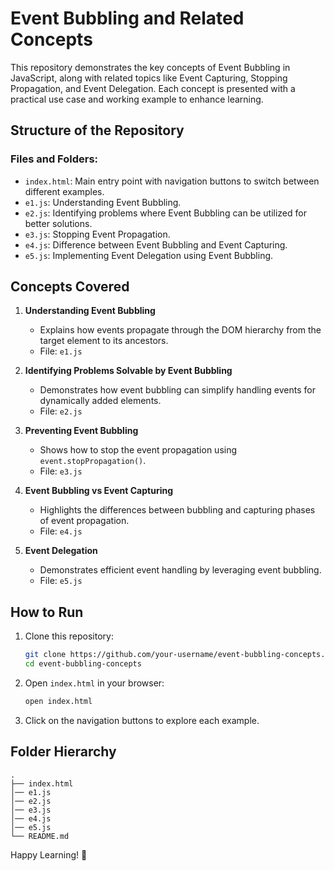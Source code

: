 # Event Bubbling and Related Concepts

This repository demonstrates the key concepts of Event Bubbling in JavaScript, along with related topics like Event Capturing, Stopping Propagation, and Event Delegation. Each concept is presented with a practical use case and working example to enhance learning.

## Structure of the Repository

### Files and Folders:
- `index.html`: Main entry point with navigation buttons to switch between different examples.
- `e1.js`: Understanding Event Bubbling.
- `e2.js`: Identifying problems where Event Bubbling can be utilized for better solutions.
- `e3.js`: Stopping Event Propagation.
- `e4.js`: Difference between Event Bubbling and Event Capturing.
- `e5.js`: Implementing Event Delegation using Event Bubbling.

## Concepts Covered

1. **Understanding Event Bubbling**
   - Explains how events propagate through the DOM hierarchy from the target element to its ancestors.
   - File: `e1.js`

2. **Identifying Problems Solvable by Event Bubbling**
   - Demonstrates how event bubbling can simplify handling events for dynamically added elements.
   - File: `e2.js`

3. **Preventing Event Bubbling**
   - Shows how to stop the event propagation using `event.stopPropagation()`.
   - File: `e3.js`

4. **Event Bubbling vs Event Capturing**
   - Highlights the differences between bubbling and capturing phases of event propagation.
   - File: `e4.js`

5. **Event Delegation**
   - Demonstrates efficient event handling by leveraging event bubbling.
   - File: `e5.js`

## How to Run

1. Clone this repository:
   ```bash
   git clone https://github.com/your-username/event-bubbling-concepts.git
   cd event-bubbling-concepts
   ```

2. Open `index.html` in your browser:
   ```bash
   open index.html
   ```

3. Click on the navigation buttons to explore each example.

## Folder Hierarchy
```
.
├── index.html
│── e1.js
│── e2.js
│── e3.js
│── e4.js
│── e5.js
└── README.md
```

Happy Learning! 🎉

